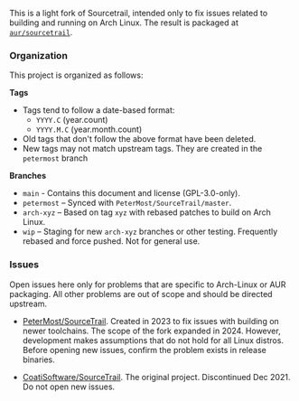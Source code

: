 This is a light fork of Sourcetrail, intended only to fix issues related to building and running on Arch Linux. The result is packaged at [`aur/sourcetrail`](https://aur.archlinux.org/packages/sourcetrail).

### Organization

This project is organized as follows:

**Tags**

* Tags tend to follow a date-based format:
  * `YYYY.C` (year.count)
  * `YYYY.M.C` (year.month.count)
* Old tags that don't follow the above format have been deleted.
* New tags may not match upstream tags.  They are created in the `petermost` branch

**Branches**

* `main` - Contains this document and license (GPL-3.0-only).
* `petermost` – Synced with `PeterMost/SourceTrail/master`.
* `arch-xyz` – Based on tag `xyz` with rebased patches to build on Arch Linux.
* `wip` – Staging for new `arch-xyz` branches or other testing.  Frequently rebased and force pushed.  Not for general use.

### Issues

Open issues here only for problems that are specific to Arch-Linux or AUR packaging.  All other problems are out of scope and should be directed upstream.

* [PeterMost/SourceTrail](https://github.com/PeterMost/SourceTrail).  Created in 2023 to fix issues with building on newer toolchains.  The scope of the fork expanded in 2024.  However, development makes assumptions that do not hold for all Linux distros.  Before opening new issues, confirm the problem exists in release binaries.

* [CoatiSoftware/SourceTrail](https://github.com/CoatiSoftware/SourceTrail).  The original project.  Discontinued Dec 2021.  Do not open new issues.
